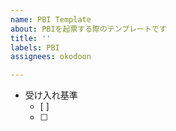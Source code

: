 ```yaml
---
name: PBI Template
about: PBIを起票する際のテンプレートです
title: ''
labels: PBI
assignees: okodoon

---
```


- 受け入れ基準
  - [ ]
  - [ ]
